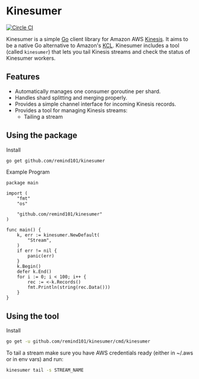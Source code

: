 Kinesumer
===
[![Circle CI](https://circleci.com/gh/remind101/kinesumer.svg?style=svg&circle-token=ab11c0337d5aa1aca644e0420b228e86eecdd862)](https://circleci.com/gh/remind101/kinesumer)

Kinesumer is a simple [Go](http://golang.org/) client library for Amazon AWS [Kinesis](http://aws.amazon.com/kinesis/). It aims to be a native Go alternative to Amazon's [KCL](https://github.com/awslabs/amazon-kinesis-client). Kinesumer includes a tool (called `kinesumer`) that lets you tail Kinesis streams and check the status of Kinesumer workers.

Features
---
* Automatically manages one consumer goroutine per shard.
* Handles shard splitting and merging properly.
* Provides a simple channel interface for incoming Kinesis records.
* Provides a tool for managing Kinesis streams:
	* Tailing a stream

Using the package
---
Install
```bash
go get github.com/remind101/kinesumer
```

Example Program
```golang
package main

import (
	"fmt"
	"os"

	"github.com/remind101/kinesumer"
)

func main() {
	k, err := kinesumer.NewDefault(
		"Stream",
	)
	if err != nil {
		panic(err)
	}
	k.Begin()
	defer k.End()
	for i := 0; i < 100; i++ {
		rec := <-k.Records()
		fmt.Println(string(rec.Data()))
	}
}
```

Using the tool
---
Install
```bash
go get -u github.com/remind101/kinesumer/cmd/kinesumer
```

To tail a stream make sure you have AWS credentials ready (either in ~/.aws or in env vars) and run:
```bash
kinesumer tail -s STREAM_NAME
```
